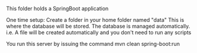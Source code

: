 This folder holds a SpringBoot application

One time setup:
  Create a folder in your home folder named "data"
  This is where the database will be stored. The database is managed automatically. i.e. A file will be created automatically and you don't need to run any scripts

You run this server by issuing the command
  mvn clean spring-boot:run
